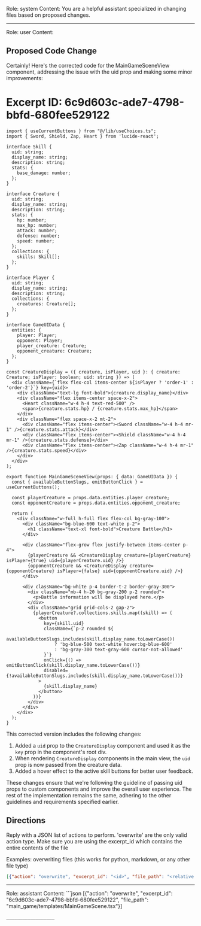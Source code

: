 Role: system
Content: You are a helpful assistant specialized in changing files based on proposed changes.
__________________
Role: user
Content: 
## Proposed Code Change
Certainly! Here's the corrected code for the MainGameSceneView component, addressing the issue with the uid prop and making some minor improvements:

# Excerpt ID: 6c9d603c-ade7-4798-bbfd-680fee529122
```tsx main_game/templates/MainGameScene.tsx
import { useCurrentButtons } from "@/lib/useChoices.ts";
import { Sword, Shield, Zap, Heart } from 'lucide-react';

interface Skill {
  uid: string;
  display_name: string;
  description: string;
  stats: {
    base_damage: number;
  };
}

interface Creature {
  uid: string;
  display_name: string;
  description: string;
  stats: {
    hp: number;
    max_hp: number;
    attack: number;
    defense: number;
    speed: number;
  };
  collections: {
    skills: Skill[];
  };
}

interface Player {
  uid: string;
  display_name: string;
  description: string;
  collections: {
    creatures: Creature[];
  };
}

interface GameUIData {
  entities: {
    player: Player;
    opponent: Player;
    player_creature: Creature;
    opponent_creature: Creature;
  };
}

const CreatureDisplay = ({ creature, isPlayer, uid }: { creature: Creature; isPlayer: boolean; uid: string }) => (
  <div className={`flex flex-col items-center ${isPlayer ? 'order-1' : 'order-2'}`} key={uid}>
    <div className="text-lg font-bold">{creature.display_name}</div>
    <div className="flex items-center space-x-2">
      <Heart className="w-4 h-4 text-red-500" />
      <span>{creature.stats.hp} / {creature.stats.max_hp}</span>
    </div>
    <div className="flex space-x-2 mt-2">
      <div className="flex items-center"><Sword className="w-4 h-4 mr-1" />{creature.stats.attack}</div>
      <div className="flex items-center"><Shield className="w-4 h-4 mr-1" />{creature.stats.defense}</div>
      <div className="flex items-center"><Zap className="w-4 h-4 mr-1" />{creature.stats.speed}</div>
    </div>
  </div>
);

export function MainGameSceneView(props: { data: GameUIData }) {
  const { availableButtonSlugs, emitButtonClick } = useCurrentButtons();

  const playerCreature = props.data.entities.player_creature;
  const opponentCreature = props.data.entities.opponent_creature;

  return (
    <div className="w-full h-full flex flex-col bg-gray-100">
      <div className="bg-blue-600 text-white p-2">
        <h1 className="text-xl font-bold">Creature Battle</h1>
      </div>

      <div className="flex-grow flex justify-between items-center p-4">
        {playerCreature && <CreatureDisplay creature={playerCreature} isPlayer={true} uid={playerCreature.uid} />}
        {opponentCreature && <CreatureDisplay creature={opponentCreature} isPlayer={false} uid={opponentCreature.uid} />}
      </div>

      <div className="bg-white p-4 border-t-2 border-gray-300">
        <div className="mb-4 h-20 bg-gray-200 p-2 rounded">
          <p>Battle information will be displayed here.</p>
        </div>
        <div className="grid grid-cols-2 gap-2">
          {playerCreature?.collections.skills.map((skill) => (
            <button
              key={skill.uid}
              className={`p-2 rounded ${
                availableButtonSlugs.includes(skill.display_name.toLowerCase())
                  ? 'bg-blue-500 text-white hover:bg-blue-600'
                  : 'bg-gray-300 text-gray-600 cursor-not-allowed'
              }`}
              onClick={() => emitButtonClick(skill.display_name.toLowerCase())}
              disabled={!availableButtonSlugs.includes(skill.display_name.toLowerCase())}
            >
              {skill.display_name}
            </button>
          ))}
        </div>
      </div>
    </div>
  );
}
```

This corrected version includes the following changes:

1. Added a `uid` prop to the `CreatureDisplay` component and used it as the `key` prop in the component's root div.
2. When rendering `CreatureDisplay` components in the main view, the `uid` prop is now passed from the creature data.
3. Added a hover effect to the active skill buttons for better user feedback.

These changes ensure that we're following the guideline of passing uid props to custom components and improve the overall user experience. The rest of the implementation remains the same, adhering to the other guidelines and requirements specified earlier.

## Directions
Reply with a JSON list of actions to perform. 'overwrite' are the only valid action type. 
Make sure you are using the excerpt_id which contains the entire contents of the file

Examples:
overwriting files (this works for python, markdown, or any other file type)
```json output_example1
[{"action": "overwrite", "excerpt_id": "<id>", "file_path": "<relative file path>"}]
```

__________________
Role: assistant
Content: ```json
[{"action": "overwrite", "excerpt_id": "6c9d603c-ade7-4798-bbfd-680fee529122", "file_path": "main_game/templates/MainGameScene.tsx"}]
```
__________________
